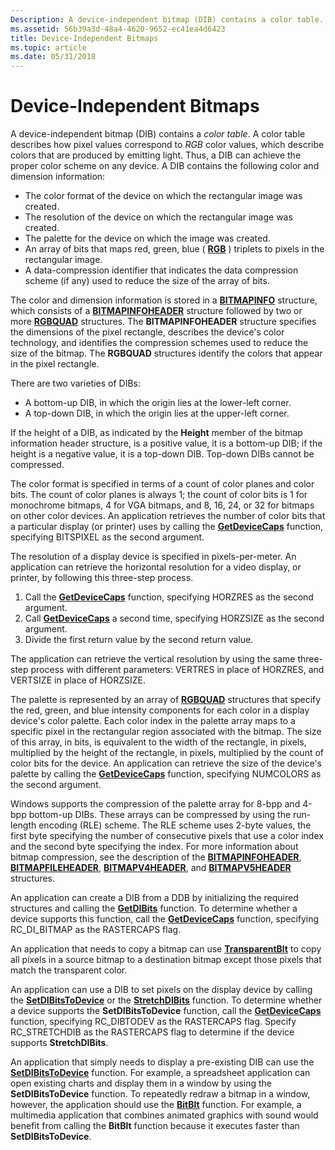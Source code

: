 ```yaml
---
Description: A device-independent bitmap (DIB) contains a color table.
ms.assetid: 56b39a3d-48a4-4620-9652-ec41ea4d6423
title: Device-Independent Bitmaps
ms.topic: article
ms.date: 05/31/2018
---
```


# Device-Independent Bitmaps

A device-independent bitmap (DIB) contains a *color table*. A color table describes how pixel values correspond to *RGB* color values, which describe colors that are produced by emitting light. Thus, a DIB can achieve the proper color scheme on any device. A DIB contains the following color and dimension information:

-   The color format of the device on which the rectangular image was created.
-   The resolution of the device on which the rectangular image was created.
-   The palette for the device on which the image was created.
-   An array of bits that maps red, green, blue ( [**RGB**](/windows/desktop/api/Wingdi/nf-wingdi-rgb) ) triplets to pixels in the rectangular image.
-   A data-compression identifier that indicates the data compression scheme (if any) used to reduce the size of the array of bits.

The color and dimension information is stored in a [**BITMAPINFO**](/windows/win32/api/wingdi/ns-wingdi-bitmapinfo) structure, which consists of a [**BITMAPINFOHEADER**](/previous-versions//dd183376(v=vs.85)) structure followed by two or more [**RGBQUAD**](/windows/win32/api/wingdi/ns-wingdi-rgbquad) structures. The **BITMAPINFOHEADER** structure specifies the dimensions of the pixel rectangle, describes the device's color technology, and identifies the compression schemes used to reduce the size of the bitmap. The **RGBQUAD** structures identify the colors that appear in the pixel rectangle.

There are two varieties of DIBs:

-   A bottom-up DIB, in which the origin lies at the lower-left corner.
-   A top-down DIB, in which the origin lies at the upper-left corner.

If the height of a DIB, as indicated by the **Height** member of the bitmap information header structure, is a positive value, it is a bottom-up DIB; if the height is a negative value, it is a top-down DIB. Top-down DIBs cannot be compressed.

The color format is specified in terms of a count of color planes and color bits. The count of color planes is always 1; the count of color bits is 1 for monochrome bitmaps, 4 for VGA bitmaps, and 8, 16, 24, or 32 for bitmaps on other color devices. An application retrieves the number of color bits that a particular display (or printer) uses by calling the [**GetDeviceCaps**](/windows/desktop/api/Wingdi/nf-wingdi-getdevicecaps) function, specifying BITSPIXEL as the second argument.

The resolution of a display device is specified in pixels-per-meter. An application can retrieve the horizontal resolution for a video display, or printer, by following this three-step process.

1.  Call the [**GetDeviceCaps**](/windows/desktop/api/Wingdi/nf-wingdi-getdevicecaps) function, specifying HORZRES as the second argument.
2.  Call [**GetDeviceCaps**](/windows/desktop/api/Wingdi/nf-wingdi-getdevicecaps) a second time, specifying HORZSIZE as the second argument.
3.  Divide the first return value by the second return value.

The application can retrieve the vertical resolution by using the same three-step process with different parameters: VERTRES in place of HORZRES, and VERTSIZE in place of HORZSIZE.

The palette is represented by an array of [**RGBQUAD**](/windows/win32/api/wingdi/ns-wingdi-rgbquad) structures that specify the red, green, and blue intensity components for each color in a display device's color palette. Each color index in the palette array maps to a specific pixel in the rectangular region associated with the bitmap. The size of this array, in bits, is equivalent to the width of the rectangle, in pixels, multiplied by the height of the rectangle, in pixels, multiplied by the count of color bits for the device. An application can retrieve the size of the device's palette by calling the [**GetDeviceCaps**](/windows/desktop/api/Wingdi/nf-wingdi-getdevicecaps) function, specifying NUMCOLORS as the second argument.

Windows supports the compression of the palette array for 8-bpp and 4-bpp bottom-up DIBs. These arrays can be compressed by using the run-length encoding (RLE) scheme. The RLE scheme uses 2-byte values, the first byte specifying the number of consecutive pixels that use a color index and the second byte specifying the index. For more information about bitmap compression, see the description of the [**BITMAPINFOHEADER**](/previous-versions//dd183376(v=vs.85)), [**BITMAPFILEHEADER**](/windows/win32/api/wingdi/ns-wingdi-bitmapfileheader), [**BITMAPV4HEADER**](/windows/desktop/api/Wingdi/ns-wingdi-bitmapv4header), and [**BITMAPV5HEADER**](/windows/desktop/api/Wingdi/ns-wingdi-bitmapv5header) structures.

An application can create a DIB from a DDB by initializing the required structures and calling the [**GetDIBits**](/windows/desktop/api/Wingdi/nf-wingdi-getdibits) function. To determine whether a device supports this function, call the [**GetDeviceCaps**](/windows/desktop/api/Wingdi/nf-wingdi-getdevicecaps) function, specifying RC\_DI\_BITMAP as the RASTERCAPS flag.

An application that needs to copy a bitmap can use [**TransparentBlt**](/windows/desktop/api/WinGdi/nf-wingdi-transparentblt) to copy all pixels in a source bitmap to a destination bitmap except those pixels that match the transparent color.

An application can use a DIB to set pixels on the display device by calling the [**SetDIBitsToDevice**](/windows/desktop/api/Wingdi/nf-wingdi-setdibitstodevice) or the [**StretchDIBits**](/windows/desktop/api/Wingdi/nf-wingdi-stretchdibits) function. To determine whether a device supports the **SetDIBitsToDevice** function, call the [**GetDeviceCaps**](/windows/desktop/api/Wingdi/nf-wingdi-getdevicecaps) function, specifying RC\_DIBTODEV as the RASTERCAPS flag. Specify RC\_STRETCHDIB as the RASTERCAPS flag to determine if the device supports **StretchDIBits**.

An application that simply needs to display a pre-existing DIB can use the [**SetDIBitsToDevice**](/windows/desktop/api/Wingdi/nf-wingdi-setdibitstodevice) function. For example, a spreadsheet application can open existing charts and display them in a window by using the **SetDIBitsToDevice** function. To repeatedly redraw a bitmap in a window, however, the application should use the [**BitBlt**](/windows/desktop/api/Wingdi/nf-wingdi-bitblt) function. For example, a multimedia application that combines animated graphics with sound would benefit from calling the **BitBlt** function because it executes faster than **SetDIBitsToDevice**.

 

 